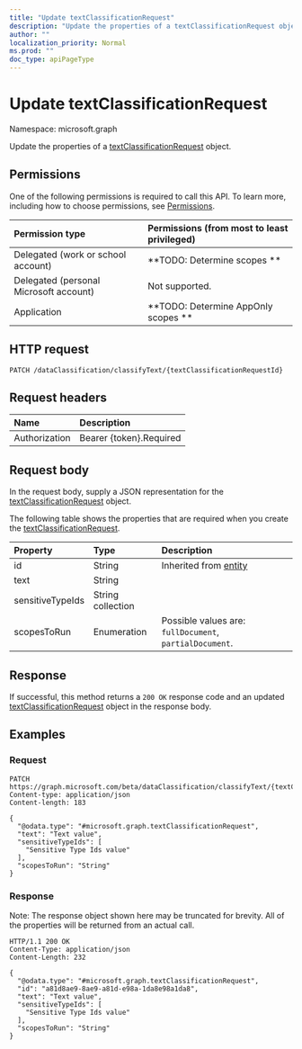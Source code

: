 ```yaml
---
title: "Update textClassificationRequest"
description: "Update the properties of a textClassificationRequest object."
author: ""
localization_priority: Normal
ms.prod: ""
doc_type: apiPageType
---
```


# Update textClassificationRequest

Namespace: microsoft.graph

Update the properties of a [textClassificationRequest](../resources/textclassificationrequest.md) object.

## Permissions
One of the following permissions is required to call this API. To learn more, including how to choose permissions, see [Permissions](/concepts/permissions-reference.md).

|Permission type|Permissions (from most to least privileged)|
|:---|:---|
|Delegated (work or school account)|**TODO: Determine scopes **|
|Delegated (personal Microsoft account)|Not supported.|
|Application|**TODO: Determine AppOnly scopes **|

## HTTP request
<!-- {
  "blockType": "ignored"
}
-->
``` http
PATCH /dataClassification/classifyText/{textClassificationRequestId}
```

## Request headers
|Name|Description|
|:---|:---|
|Authorization|Bearer {token}.Required|

## Request body
In the request body, supply a JSON representation for the [textClassificationRequest](../resources/textclassificationrequest.md) object.

The following table shows the properties that are required when you create the [textClassificationRequest](../resources/textclassificationrequest.md).

|Property|Type|Description|
|:---|:---|:---|
|id|String| Inherited from [entity](../resources/entity.md)|
|text|String||
|sensitiveTypeIds|String collection||
|scopesToRun|Enumeration| Possible values are: `fullDocument`, `partialDocument`.|



## Response
If successful, this method returns a `200 OK` response code and an updated [textClassificationRequest](../resources/textclassificationrequest.md) object in the response body.

## Examples

### Request
<!-- {
  "blockType": "request",
  "name": "update_textclassificationrequest"
}
-->
``` http
PATCH https://graph.microsoft.com/beta/dataClassification/classifyText/{textClassificationRequestId}
Content-type: application/json
Content-length: 183

{
  "@odata.type": "#microsoft.graph.textClassificationRequest",
  "text": "Text value",
  "sensitiveTypeIds": [
    "Sensitive Type Ids value"
  ],
  "scopesToRun": "String"
}
```

### Response
Note: The response object shown here may be truncated for brevity. All of the properties will be returned from an actual call.
<!-- {
  "blockType": "response",
  "truncated": true
}
-->
``` http
HTTP/1.1 200 OK
Content-Type: application/json
Content-Length: 232

{
  "@odata.type": "#microsoft.graph.textClassificationRequest",
  "id": "a81d8ae9-8ae9-a81d-e98a-1da8e98a1da8",
  "text": "Text value",
  "sensitiveTypeIds": [
    "Sensitive Type Ids value"
  ],
  "scopesToRun": "String"
}
```

